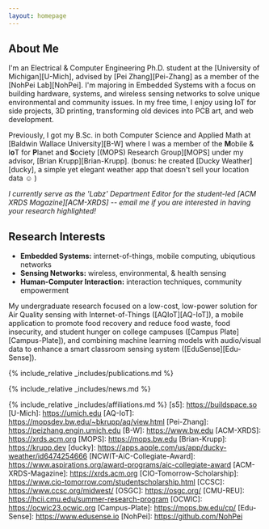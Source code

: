 ```yaml
---
layout: homepage
---
```


## About Me

I'm an Electrical & Computer Engineering Ph.D. student at the [University of Michigan][U-Mich], advised by [Pei Zhang][Pei-Zhang] as a member of the [NohPei Lab][NohPei]. I'm majoring in Embedded Systems with a focus on building hardware, systems, and wireless sensing networks to solve unique environmental and community issues. In my free time, I enjoy using IoT for side projects, 3D printing, transforming old devices into PCB art, and web development.

Previously, I got my B.Sc. in both Computer Science and Applied Math at [Baldwin Wallace University][B-W] where I was a member of the <b>M</b>obile & I<b>o</b>T for <b>P</b>lanet and <b>S</b>ociety [(MOPS) Research Group][MOPS] under my advisor, [Brian Krupp][Brian-Krupp]. (bonus: he created [Ducky Weather][ducky], a simple yet elegant weather app that doesn't sell your location data ☺ )

<i>I currently serve as the 'Labz' Department Editor for the student-led [ACM XRDS Magazine][ACM-XRDS] -- email me if you are interested in having your research highlighted!</i>

## Research Interests

- **Embedded Systems:** internet-of-things, mobile computing, ubiqutious networks
- **Sensing Networks:** wireless, environmental, & health sensing
- **Human-Computer Interaction:** interaction techniques, community empowerment

My undergraduate research focused on a low-cost, low-power solution for Air Quality sensing with Internet-of-Things ([AQIoT][AQ-IoT]), a mobile application to promote food recovery and reduce food waste, food insecurity, and student hunger on college campuses ([Campus Plate][Campus-Plate]), and combining machine learning models with audio/visual data to enhance a smart classroom sensing system ([EduSense][Edu-Sense]).


{% include_relative _includes/publications.md %}

{% include_relative _includes/news.md %}

{% include_relative _includes/affiliations.md %}
[s5]: https://buildspace.so
[U-Mich]: https://umich.edu
[AQ-IoT]: https://mopsdev.bw.edu/~bkrupp/aq/view.html
[Pei-Zhang]: https://peizhang.engin.umich.edu
[B-W]: https://www.bw.edu
[ACM-XRDS]: https://xrds.acm.org
[MOPS]: https://mops.bw.edu
[Brian-Krupp]: https://krupp.dev
[ducky]: https://apps.apple.com/us/app/ducky-weather/id6474254666
[NCWIT-AiC-Collegiate-Award]: https://www.aspirations.org/award-programs/aic-collegiate-award 
[ACM-XRDS-Magazine]: https://xrds.acm.org
[CIO-Tomorrow-Scholarship]: https://www.cio-tomorrow.com/studentscholarship.html
[CCSC]: https://www.ccsc.org/midwest/
[OSGC]: https://osgc.org/
[CMU-REU]: https://hcii.cmu.edu/summer-research-program
[OCWIC]: https://ocwic23.ocwic.org
[Campus-Plate]: https://mops.bw.edu/cp/
[Edu-Sense]: https://www.edusense.io
[NohPei]: https://github.com/NohPei
